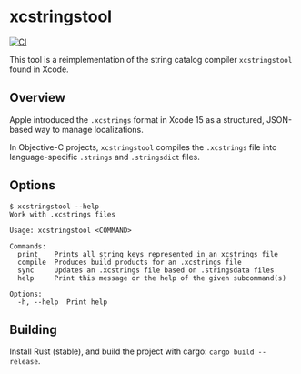 # xcstringstool

[![CI](https://github.com/hmelder/xcstringstool/actions/workflows/main.yaml/badge.svg)](https://github.com/hmelder/xcstringstool/actions/workflows/main.yaml)

This tool is a reimplementation of the string catalog compiler `xcstringstool` found in Xcode.

## Overview

Apple introduced the `.xcstrings` format in Xcode 15 as a structured, JSON-based
way to manage localizations.

In Objective-C projects, `xcstringstool` compiles the `.xcstrings` file into
language-specific `.strings` and `.stringsdict` files.

## Options

```
$ xcstringstool --help
Work with .xcstrings files

Usage: xcstringstool <COMMAND>

Commands:
  print    Prints all string keys represented in an xcstrings file
  compile  Produces build products for an .xcstrings file
  sync     Updates an .xcstrings file based on .stringsdata files
  help     Print this message or the help of the given subcommand(s)

Options:
  -h, --help  Print help
```

## Building

Install Rust (stable), and build the project with cargo: `cargo build --release`.
